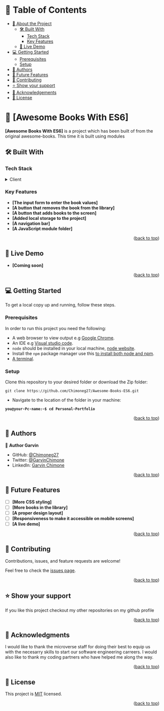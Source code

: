 # 📗 Table of Contents

- [📖 About the Project](#about-project)
  - [🛠 Built With](#built-with)
    - [Tech Stack](#tech-stack)
    - [Key Features](#key-features)
  - [🚀 Live Demo](#live-demo)
- [💻 Getting Started](#getting-started)
  - [Prerequisites](#prerequisites)
  - [Setup](#setup)
- [👥 Authors](#authors)
- [🔭 Future Features](#future-features)
- [🤝 Contributing](#contributing)
- [⭐️ Show your support](#support)
- [🙏 Acknowledgements](#acknowledgements)
- [📝 License](#license)

# 📖 [Awesome Books With ES6] <a name="about-project"></a>

**[Awesome Books With ES6]** is a project which has been built of from the original awesome-books. This time it is built using modules

## 🛠 Built With <a name="built-with"></a>

### Tech Stack <a name="tech-stack"></a>

<details>
  <summary>Client</summary>
  <ul>
    <li>CSS</li>
    <li>HTML</li>
    <li>Javascript</li>
    <li>Javascript Modules</li>
  </ul>
</details>

### Key Features <a name="key-features"></a>

- **[The input form to enter the book values]**
- **[A button that removes the book from the library]**
- **[A button that adds books to the screen]**
- **[Added local storage to the project]**
- **[A navigation bar]**
- **[A JavaScript module folder]**

<p align="right">(<a href="#readme-top">back to top</a>)</p>

## 🚀 Live Demo <a name="live-demo"></a>

- **[Coming soon]**

<p align="right">(<a href="#readme-top">back to top</a>)</p>

## 💻 Getting Started <a name="getting-started"></a>

To get a local copy up and running, follow these steps.

### Prerequisites

In order to run this project you need the following:

- A web browser to view output e.g [Google Chrome](https://www.google.com/chrome/).
- An IDE e.g [Visual studio code](https://code.visualstudio.com/).
- `node` should be installed in your local machine, [node website](https://nodejs.org/en/download/).
- Install the `npm` package manager use this [to install both node and npm](https://docs.npmjs.com/downloading-and-installing-node-js-and-npm).
- [A terminal](https://code.visualstudio.com/docs/terminal/basics).

### Setup

Clone this repository to your desired folder or download the Zip folder:

```
git clone https://github.com/Chimoneg27/Awesome-Books-ES6.git
```

- Navigate to the location of the folder in your machine:

**``you@your-Pc-name:~$ cd Personal-Portfolio``**
<p align="right">(<a href="#readme-top">back to top</a>)</p>

## 👥 Authors <a name="authors"></a>

👤 **Author Garvin**

- GitHub: [@Chimoneg27](https://github.com/Chimoneg27)
- Twitter: [@GarvinChimone](https://twitter.com/GarvinChimone)
- LinkedIn: [Garvin Chimone](https://www.linkedin.com/in/garvin-chimone-37208924a/)

<p align="right">(<a href="#readme-top">back to top</a>)</p>

## 🔭 Future Features <a name="future-features"></a>

- [ ] **[More CSS styling]**
- [ ] **[More books in the library]**
- [ ] **[A proper design layout]**
- [ ] **[Responsiveness to make it accessible on mobile screens]**
- [ ] **[A live demo]**

<p align="right">(<a href="#readme-top">back to top</a>)</p>

## 🤝 Contributing <a name="contributing"></a>

Contributions, issues, and feature requests are welcome!

Feel free to check the [issues page](../../issues/).

<p align="right">(<a href="#readme-top">back to top</a>)</p>

## ⭐️ Show your support <a name="support"></a>

If you like this project checkout my other repositories on my github profile

<p align="right">(<a href="#readme-top">back to top</a>)</p>

## 🙏 Acknowledgments <a name="acknowledgements"></a>

I would like to thank the microverse staff for doing their best to equip us with the necesarry skills to start our software engineering carreers. I would also like to thank my coding partners who have helped me along the way.

<p align="right">(<a href="#readme-top">back to top</a>)</p>

## 📝 License <a name="license"></a>

This project is [MIT](./LICENSE) licensed.

<p align="right">(<a href="#readme-top">back to top</a>)</p>
